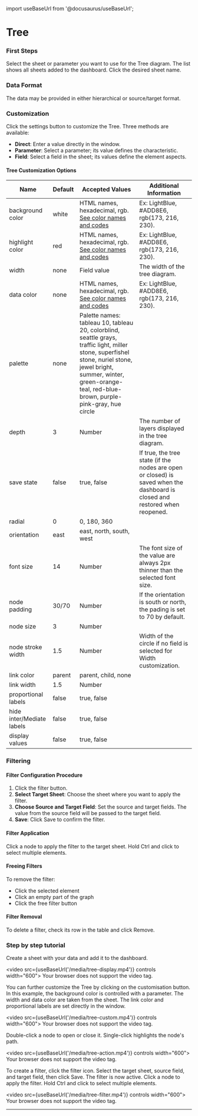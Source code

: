import useBaseUrl from '@docusaurus/useBaseUrl';

# Tree

### First Steps

Select the sheet or parameter you want to use for the Tree diagram. The list shows all sheets added to the dashboard. Click the desired sheet name.

### Data Format

The data may be provided in either hierarchical or source/target format.

### Customization

Click the settings button to customize the Tree. Three methods are available:

- **Direct**: Enter a value directly in the window.
- **Parameter**: Select a parameter; its value defines the characteristic.
- **Field**: Select a field in the sheet; its values define the element aspects.

#### Tree Customization Options

| Name                  | Default   | Accepted Values | Additional Information |
|-----------------------|-----------|----------------|-------------------------|
| background color      | white     | HTML names, hexadecimal, rgb. [See color names and codes](https://htmlcolorcodes.com/color-names/)  | Ex: LightBlue, #ADD8E6, rgb(173, 216, 230). |
| highlight color       | red       | HTML names, hexadecimal, rgb.  [See color names and codes](https://htmlcolorcodes.com/color-names/) | Ex: LightBlue, #ADD8E6, rgb(173, 216, 230). |
| width                 | none      | Field value | The width of the tree diagram. |
| data color            | none      | HTML names, hexadecimal, rgb.  [See color names and codes](https://htmlcolorcodes.com/color-names/) | Ex: LightBlue, #ADD8E6, rgb(173, 216, 230). |
| palette               | none      | Palette names: tableau 10, tableau 20, colorblind, seattle grays, traffic light, miller stone, superfishel stone, nuriel stone, jewel bright, summer, winter, green-orange-teal, red-blue-brown, purple-pink-gray, hue circle  |
| depth                 | 3         | Number | The number of layers displayed in the tree diagram. |
| save state            | false     | true, false | If true, the tree state (if the nodes are open or closed) is saved when the dashboard is closed and restored when reopened. 
| radial                | 0         | 0, 180, 360 |
| orientation           | east      | east, north, south, west |
| font size             | 14        | Number | The font size of the value are always 2px thinner than the selected font size. |
| node padding          | 30/70     | Number | If the orientation is south or north, the pading is set to 70 by default.|
| node size             | 3         | Number |
| node stroke width     | 1.5       | Number | Width of the circle if no field is selected for Width customization. |
| link color            | parent    | parent, child, none |
| link width            | 1.5       | Number | | Width of the link if no field is selected for Width customization. |
| proportional labels   | false     | true, false |
| hide inter/Mediate labels | false  | true, false |
| display values        | false     | true, false |

### Filtering

#### Filter Configuration Procedure

1. Click the filter button.
2. **Select Target Sheet**: Choose the sheet where you want to apply the filter.
3. **Choose Source and Target Field**: Set the source and target fields. The value from the source field will be passed to the target field.
4. **Save**: Click Save to confirm the filter.

#### Filter Application

Click a node to apply the filter to the target sheet. Hold Ctrl and click to select multiple elements.

#### Freeing Filters

To remove the filter:
- Click the selected element
- Click an empty part of the graph
- Click the free filter button

#### Filter Removal

To delete a filter, check its row in the table and click Remove.

### Step by step tutorial

Create a sheet with your data and add it to the dashboard.

<video src={useBaseUrl('/media/tree-display.mp4')} controls width="600">
  Your browser does not support the video tag.
</video>

You can further customize the Tree by clicking on the customisation button. In this example, the background color is controlled with a parameter. The width and data color are taken from the sheet. The link color and proportional labels are set directly in the window.

<video src={useBaseUrl('/media/tree-custom.mp4')} controls width="600">
  Your browser does not support the video tag.
</video>

Double-click a node to open or close it. Single-click highlights the node's path.

<video src={useBaseUrl('/media/tree-action.mp4')} controls width="600">
  Your browser does not support the video tag.
</video>


To create a filter, click the filter icon. Select the target sheet, source field, and target field, then click Save. The filter is now active. Click a node to apply the filter. Hold Ctrl and click to select multiple elements.

<video src={useBaseUrl('/media/tree-filter.mp4')} controls width="600">
  Your browser does not support the video tag.
</video>

---

